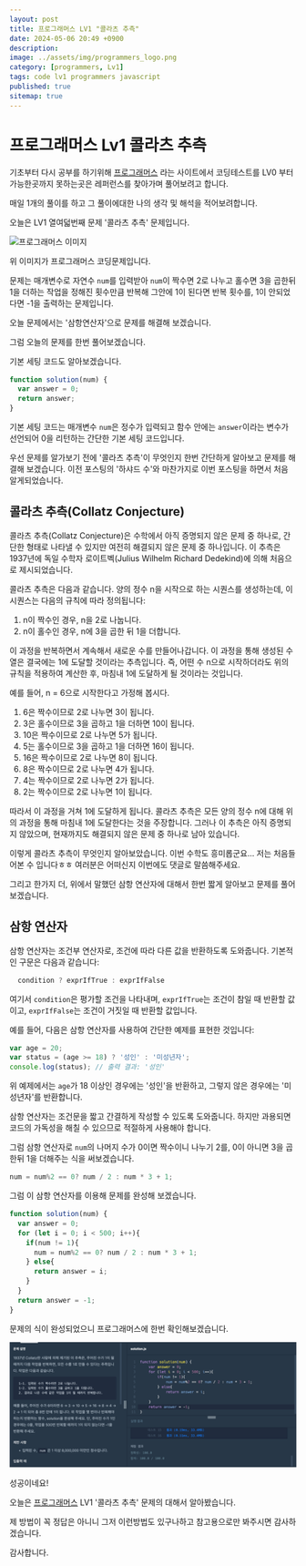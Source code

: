 ```yaml
---
layout: post
title: 프로그래머스 LV1 "콜라츠 추측"
date: 2024-05-06 20:49 +0900
description: 
image: ../assets/img/programmers_logo.png
category: [programmers, Lv1]
tags: code lv1 programmers javascript
published: true
sitemap: true
---
```


# 프로그래머스 Lv1 콜라츠 추측

  기초부터 다시 공부를 하기위해 [프로그래머스](https://programmers.co.kr/) 라는 사이트에서
  코딩테스트를 LV0 부터 가능한곳까지 못하는곳은 레퍼런스를 찾아가며 풀어보려고 합니다.
  
  매일 1개의 풀이를 하고 그 풀이에대한 나의 생각 및 해석을 적어보려합니다.

  오늘은 LV1 열여덟번째 문제 '콜라츠 추측' 문제입니다.

  ![프로그래머스 이미지](../assets/img/post39_01.png)

  위 이미지가 프로그래머스 코딩문제입니다.
  
  문제는 매개변수로 자연수 `num`를 입력받아 `num`이 짝수면 2로 나누고 홀수면 3을 곱한뒤 1을 더하는 작업을 정해진 횟수만큼 반복해 그안에 1이 된다면 반복 횟수를, 1이 안되었다면 -1을 출력하는 문제입니다.

  오늘 문제에서는 '삼항연산자'으로 문제를 해결해 보겠습니다.

  그럼 오늘의 문제를 한번 풀어보겠습니다.

  기본 세팅 코드도 알아보겠습니다.

```javascript
function solution(num) {
  var answer = 0;
  return answer;
}
```

기본 세팅 코드는 매개변수 `num`은 정수가 입력되고 함수 안에는 `answer`이라는 변수가 선언되어 0을 리턴하는 간단한 기본 세팅 코드입니다.

우선 문제를 알가보기 전에 '콜라츠 추측'이 무엇인지 한번 간단하게 알아보고 문제를 해결해 보겠습니다. 이전 포스팅의 '하샤드 수'와 마찬가지로 이번 포스팅을 하면서 처음 알게되었습니다.

## 콜라츠 추측(Collatz Conjecture)

콜라츠 추측(Collatz Conjecture)은 수학에서 아직 증명되지 않은 문제 중 하나로, 간단한 형태로 나타낼 수 있지만 여전히 해결되지 않은 문제 중 하나입니다. 이 추측은 1937년에 독일 수학자 로이트벡(Julius Wilhelm Richard Dedekind)에 의해 처음으로 제시되었습니다.

콜라츠 추측은 다음과 같습니다. 양의 정수 n을 시작으로 하는 시퀀스를 생성하는데, 이 시퀀스는 다음의 규칙에 따라 정의됩니다:

1. n이 짝수인 경우, n을 2로 나눕니다.
2. n이 홀수인 경우, n에 3을 곱한 뒤 1을 더합니다.

이 과정을 반복하면서 계속해서 새로운 수를 만들어나갑니다. 이 과정을 통해 생성된 수열은 결국에는 1에 도달할 것이라는 추측입니다. 즉, 어떤 수 n으로 시작하더라도 위의 규칙을 적용하여 계산한 후, 마침내 1에 도달하게 될 것이라는 것입니다.

예를 들어, n = 6으로 시작한다고 가정해 봅시다.

1. 6은 짝수이므로 2로 나누면 3이 됩니다.
2. 3은 홀수이므로 3을 곱하고 1을 더하면 10이 됩니다.
3. 10은 짝수이므로 2로 나누면 5가 됩니다.
4. 5는 홀수이므로 3을 곱하고 1을 더하면 16이 됩니다.
5. 16은 짝수이므로 2로 나누면 8이 됩니다.
6. 8은 짝수이므로 2로 나누면 4가 됩니다.
7. 4는 짝수이므로 2로 나누면 2가 됩니다.
8. 2는 짝수이므로 2로 나누면 1이 됩니다.

따라서 이 과정을 거쳐 1에 도달하게 됩니다. 콜라츠 추측은 모든 양의 정수 n에 대해 위의 과정을 통해 마침내 1에 도달한다는 것을 주장합니다. 그러나 이 추측은 아직 증명되지 않았으며, 현재까지도 해결되지 않은 문제 중 하나로 남아 있습니다.

이렇게 콜라츠 추측이 무엇인지 알아보았습니다. 이번 수학도 흥미롭군요... 저는 처음들어본 수 입니다ㅎㅎ 여러분은 어떠신지 이번에도 댓글로 말씀해주세요.

그리고 한가지 더, 위에서 말했던 삼항 연산자에 대해서 한번 짧게 알아보고 문제를 풀어보겠습니다.

## 삼항 연산자

삼항 연산자는 조건부 연산자로, 조건에 따라 다른 값을 반환하도록 도와줍니다. 기본적인 구문은 다음과 같습니다:

```javascript
  condition ? exprIfTrue : exprIfFalse
```

여기서 `condition`은 평가할 조건을 나타내며, `exprIfTrue`는 조건이 참일 때 반환할 값이고, `exprIfFalse`는 조건이 거짓일 때 반환할 값입니다.

예를 들어, 다음은 삼항 연산자를 사용하여 간단한 예제를 표현한 것입니다:

```javascript
var age = 20;
var status = (age >= 18) ? '성인' : '미성년자';
console.log(status); // 출력 결과: '성인'
```

위 예제에서는 `age`가 18 이상인 경우에는 '성인'을 반환하고, 그렇지 않은 경우에는 '미성년자'를 반환합니다.

삼항 연산자는 조건문을 짧고 간결하게 작성할 수 있도록 도와줍니다. 하지만 과용되면 코드의 가독성을 해칠 수 있으므로 적절하게 사용해야 합니다.

그럼 삼항 연산자로 `num`의 나머지 수가 0이면 짝수이니 나누기 2를, 0이 아니면 3을 곱한뒤 1을 더해주는 식을 써보겠습니다.

```javascript
num = num%2 == 0? num / 2 : num * 3 + 1;
```

그럼 이 삼항 연산자를 이용해 문제를 완성해 보겠습니다.

```javascript
function solution(num) {
  var answer = 0;
  for (let i = 0; i < 500; i++){
    if(num != 1){
      num = num%2 == 0? num / 2 : num * 3 + 1;
    } else{
      return answer = i;
    }
  }
  return answer = -1;
}
```

문제의 식이 완성되었으니 프로그래머스에 한번 확인해보겠습니다.

![프로그래머스 이미지](/assets/img/post39_02.png)

성공이네요!

오늘은 [프로그래머스](https://programmers.co.kr/) LV1 '콜라츠 추측' 문제의 대해서 알아봤습니다.

제 방법이 꼭 정답은 아니니 그저 이런방법도 있구나하고 참고용으로만 봐주시면 감사하겠습니다.

감사합니다.